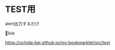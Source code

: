 # TEST用
alert出力するだけ

🔽link


<a href="javascript:(function(){var el=document.createElement('script');el.src='https://uchida-kei.github.io/my-bookmarklet/src/test.js';document.body.appendChild(el);})();">https://uchida-kei.github.io/my-bookmarklet/src/test</a>
